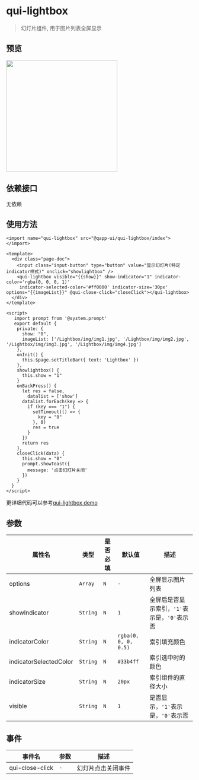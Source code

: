 # qui-lightbox

> 幻灯片组件, 用于图片列表全屏显示

## 预览

<img src="https://qapp-ui.github.io/qapp-ui/docs/assets/qui-lightbox.gif" width="300"/>

## 依赖接口

无依赖

## 使用方法

```ux
<import name="qui-lightbox" src="@qapp-ui/qui-lightbox/index"></import>

<template>
  <div class="page-doc">
    <input class="input-button" type="button" value="显示幻灯片(特定indicator样式)" onclick="showlightbox" />
    <qui-lightbox visible="{{show}}" show-indicator="1" indicator-color='rgba(0, 0, 0, 1)'
     indicator-selected-color='#ff0000' indicator-size='30px' options="{{imageList}}" @qui-close-click="closeClick"></qui-lightbox>
  </div>
</template>

<script>
   import prompt from '@system.prompt'
   export default {
    private: {
      show: "0",
      imageList: ['/Lightbox/img/img1.jpg', '/Lightbox/img/img2.jpg', '/Lightbox/img/img3.jpg', '/Lightbox/img/img4.jpg']
    },
    onInit() {
      this.$page.setTitleBar({ text: 'Lightbox' })
    },
    showlightbox() {
      this.show = "1"
    }
    onBackPress() {
      let res = false,
        datalist = ['show']
      datalist.forEach(key => {
        if (key === "1") {
          setTimeout(() => {
            key = "0"
          }, 0)
          res = true
        }
      })
      return res
    },
    closeClick(data) {
      this.show = "0"
      prompt.showToast({
        message: '点击幻灯片关闭'
      })
    }
  }
</script>
```

更详细代码可以参考[qui-lightbox demo](https://github.com/qapp-ui/qapp-ui/blob/master/src/Lightbox/index.ux)

## 参数 

| 属性名 | 类型 | 是否必填 | 默认值 | 描述 |
|-------------|------------|--------|-----|-----|
| options | `Array` | `N` |`-`| 全屏显示图片列表 |
| showIndicator | `String` |`N`| `1` | 全屏后是否显示索引，`'1'`表示是，`'0'`表示否 |
| indicatorColor | `String` |`N`| `rgba(0, 0, 0, 0.5)` | 索引填充颜色 |
| indicatorSelectedColor | `String` |`N`| `#33b4ff` | 索引选中时的颜色 |
| indicatorSize | `String` |`N`| `20px` | 索引组件的直径大小 |
| visible | `String` | `N` |`1`| 是否显示，`'1'`表示是，`'0'`表示否 |


## 事件

| 事件名 | 参数 | 描述 | 
|-------|-----|-----|
| qui-close-click | `-` | 幻灯片点击关闭事件 | 
